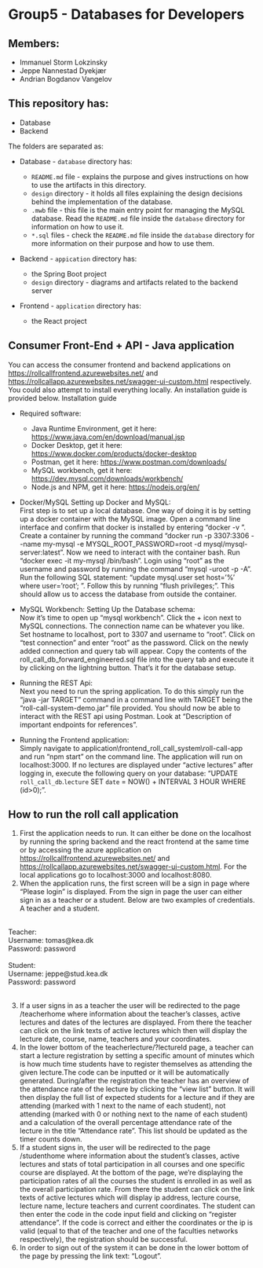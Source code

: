 # Group5 - Databases for Developers
## Members:
- Immanuel Storm Lokzinsky
- Jeppe Nannestad Dyekjær
- Andrian Bogdanov Vangelov

## This repository has:
- Database
- Backend

The folders are separated as:
- Database - `database` directory has:
    - `README.md` file - explains the purpose and gives instructions on how to use the artifacts in this directory.
    - `design` directory - it holds all files explaining the design decisions behind the implementation of the database.
    - `.mwb` file - this file is the main entry point for managing the MySQL database. Read the `README.md` file inside the `database` directory for information on how to use it.
    - `*.sql` files - check the `README.md` file inside the `database` directory for more information on their purpose and how to use them.

- Backend - `appication` directory has:
    - the Spring Boot project
    - `design` directory - diagrams and artifacts related to the backend server

- Frontend - `application` directory has:
	- the React project

## Consumer Front-End + API - Java application
You can access the consumer frontend and backend applications on https://rollcallfrontend.azurewebsites.net/ and https://rollcallapp.azurewebsites.net/swagger-ui-custom.html respectively. You could also attempt to install everything locally. An installation guide is provided below.
Installation guide
- Required software:
	- Java Runtime Environment, get it here: https://www.java.com/en/download/manual.jsp
	- Docker Desktop, get it here: https://www.docker.com/products/docker-desktop
	- Postman, get it here: https://www.postman.com/downloads/
	- MySQL workbench, get it here: https://dev.mysql.com/downloads/workbench/
	- Node.js and NPM, get it here: https://nodejs.org/en/    

- Docker/MySQL Setting up Docker and MySQL:
	<br/>
	First step is to set up a local database. One way of doing it is by setting up a docker container with the MySQL image. Open a command line interface and confirm that docker is installed by entering “docker -v ”. Create a container by running the command “docker run -p 3307:3306 --name my-mysql -e MYSQL_ROOT_PASSWORD=root -d mysql/mysql-server:latest”. Now we need to interact with the container bash. Run “docker exec -it my-mysql /bin/bash”. Login using “root” as the username and password by running the command “mysql -uroot -p -A”. Run the following SQL statement: “update mysql.user set host=’%’ where user=’root’; ”. Follow this by running “flush privileges;”. This should allow us to access the database from outside the container.

- MySQL Workbench: Setting Up the Database schema:
	<br/>
	Now it’s time to open up “mysql workbench”. Click the + icon next to MySQL connections. The connection name can be whatever you like. Set hostname to localhost, port to 3307 and username to “root”. Click on “test connection” and enter “root” as the password. Click on the newly added connection and query tab will appear. Copy the contents of the roll_call_db_forward_engineered.sql file into the query tab and execute it by clicking on the lightning button. That’s it for the database setup.

- Running the REST Api:
	<br/>
	Next you need to run the spring application. To do this simply run the  “java -jar TARGET” command in a command line with TARGET being the “roll-call-system-demo.jar” file provided.
	You should now be able to interact with the REST api using Postman. Look at “Description of important endpoints for references”.

- Running the Frontend application:
	<br/>
	Simply navigate to application\frontend_roll_call_system\roll-call-app and run “npm start” on the command line. The application will run on localhost:3000.
	If no lectures are displayed under “active lectures” after logging in, execute the following query on your database: “UPDATE `roll_call_db`.`lecture` SET `date` = NOW() + INTERVAL 3 HOUR WHERE (id>0);”.


## How to run the roll call application

1.  First the application needs to run. It can either be done on the localhost by running the spring backend and the react frontend at the same time or by accessing the azure application on https://rollcallfrontend.azurewebsites.net/ and https://rollcallapp.azurewebsites.net/swagger-ui-custom.html. For the local applications go to localhost:3000 and localhost:8080.
2.  When the application runs, the first screen will be a sign in page where “Please login” is displayed. From the sign in page the user can either sign in as a teacher or a student. Below are two examples of credentials. A teacher and a student.
<br/>
Teacher:
<br/>
Username: tomas@kea.dk
<br/>
Password: password
<br/>
<br/>
Student:
<br/>
Username: jeppe@stud.kea.dk
<br/>
Password: password
<br/>
<br/>

3.  If a user signs in as a teacher the user will be redirected to the page /teacherhome where information about the teacher’s classes, active lectures and dates of the lectures are displayed. From there the teacher can click on the link texts of active lectures which then will display the lecture date, course, name, teachers and your coordinates.
4.  In the lower bottom of the teacherlecture/?lectureId page, a teacher can start a lecture registration by setting a specific amount of minutes which is how much time students have to register themselves as attending the given lecture.The code can be inputted or it will be automatically generated. During/after the registration the teacher has an overview of the attendance rate of the lecture by clicking the “view list” button. It will then display the full list of expected students for a lecture and if they are attending (marked with 1 next to the name of each student), not attending (marked with 0 or nothing next to the name of each student) and a calculation of the overall percentage attendance rate of the lecture in the title “Attendance rate”. This list should be updated as the timer counts down.
5.  If a student  signs in, the user will be redirected to the page /studenthome where information about the student’s classes, active lectures and stats of total participation in all courses and one specific course are displayed. At the bottom of the page, we’re displaying the participation rates of all the courses the student is enrolled in as well as the overall participation rate. From there the student can click on the link texts of active lectures which will display ip address, lecture course, lecture name, lecture teachers and current coordinates. The student can then enter the code in the code input field and clicking on “register attendance”. If the code is correct and either the coordinates or the ip is valid (equal to that of the teacher and one of the faculties networks respectively), the registration should be successful.
6.  In order to sign out of the system it can be done in the lower bottom of the page by pressing the link text: “Logout”.
